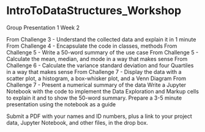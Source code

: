 # IntroToDataStructures_Workshop
Group Presentation 1
Week 2


From Challenge 3 - Understand the collected data and explain it in 1 minute
From Challenge 4 - Encapsulate the code in classes, methods
From Challenge 5 - Write a 50-word summary of the use case
From Challenge 5 - Calculate the mean, median, and mode in a way that makes sense
From Challenge 6 - Calculate the variance standard deviation and four Quartiles in a way that makes sense
From Challenge 7 - Display the data with a scatter plot, a histogram, a box-whisker plot, and a Venn Diagram
From Challenge 7 - Present a numerical summary of the data
Write a Jupyter Notebook with the code to implement the Data Exploration and Markup cells to explain it and to show the 50-word summary.
Prepare a 3-5 minute presentation using the notebook as a guide

Submit a PDF with your names and ID numbers, plus a link to your project data, Jupyter Notebook, and other files, in the drop box.
